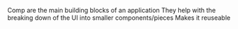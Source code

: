 Comp are the main building blocks of an application
They help with the breaking down of the UI into smaller components/pieces
Makes it reuseable
